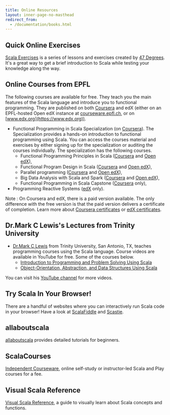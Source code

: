 ```yaml
---
title: Online Resources
layout: inner-page-no-masthead
redirect_from:
  - /documentation/books.html
---
```


## Quick Online Exercises
[Scala Exercises](https://www.scala-exercises.org/) is a series of lessons and exercises created by [47 Degrees](https://www.47deg.com/). It's a great way to get a brief introduction to Scala while testing your knowledge along the way.

## Online Courses from EPFL

The following courses are available for free. They teach you the main features of the Scala language and introduce you
to functional programming. They are published on both [Coursera](https://www.coursera.org) and edX (either on an
EPFL-hosted Open edX instance at [courseware.epfl.ch](https://courseware.epfl.ch/), or on
[www.edx.org](https://www.edx.org)).

 * Functional Programming in Scala Specialization (on [Coursera](https://www.coursera.org/specializations/scala)).
   The Specialization provides a hands-on introduction to functional programming using Scala. You can access the courses
   material and exercises by either signing up for the specialization or auditing the courses individually. The
   specialization has the following courses.
    * Functional Programming Principles in Scala ([Coursera](https://www.coursera.org/learn/progfun1) and
      [Open edX](https://courseware.epfl.ch/courses/course-v1:EPFL+progfun1+2018_T1/about)),
    * Functional Program Design in Scala ([Coursera](https://www.coursera.org/learn/progfun2) and
      [Open edX](https://courseware.epfl.ch/courses/course-v1:EPFL+progfun2+2018_T1/about)),
    * Parallel programming ([Coursera](https://www.coursera.org/learn/parprog1) and
      [Open edX](https://courseware.epfl.ch/courses/course-v1:EPFL+parprog1+2018_T1/about)),
    * Big Data Analysis with Scala and Spark ([Coursera](https://www.coursera.org/learn/scala-spark-big-data) and
      [Open edX](https://courseware.epfl.ch/courses/course-v1:EPFL+scala-spark-big-data+2018-T1/about)),
    * Functional Programming in Scala Capstone ([Coursera](https://www.coursera.org/learn/scala-capstone) only),
 * Programming Reactive Systems ([edX](https://www.edx.org/course/programming-reactive-systems) only).

Note : On Coursera and edX, there is a paid version available. The only difference with the free version is that
the paid version delivers a certificate of completion. Learn more about
[Coursera certificates](https://learner.coursera.help/hc/en-us/articles/209819053-Get-a-Course-Certificate) or
[edX certificates](https://support.edx.org/hc/en-us/categories/115002269627-Certificates).

## Dr.Mark C Lewis's Lectures from Trinity University

 * [Dr.Mark C Lewis](https://www.cs.trinity.edu/~mlewis/) from Trinity University, San Antonio, TX, teaches programming courses using the Scala language. Course videos are available in YouTube for free. Some of the courses below.
   * [Introduction to Programming and Problem Solving Using Scala](https://www.youtube.com/playlist?list=PLLMXbkbDbVt9MIJ9DV4ps-_trOzWtphYO)
   * [Object-Orientation, Abstraction, and Data Structures Using Scala](https://www.youtube.com/playlist?list=PLLMXbkbDbVt8JLumqKj-3BlHmEXPIfR42)

 You can visit his [YouTube channel](https://www.youtube.com/user/DrMarkCLewis/featured) for more videos.


## Try Scala In Your Browser!
There are a handful of websites where you can interactively run Scala code in your browser! Have a look at [ScalaFiddle](https://scalafiddle.io/) and [Scastie](https://scastie.org/).

## allaboutscala
[allaboutscala](https://allaboutscala.com/) provides detailed tutorials for beginners.

## ScalaCourses
[Independent Courseware](https://www.getscala.com), online self-study or instructor-led Scala and Play courses for a fee.

## Visual Scala Reference
[Visual Scala Reference](https://superruzafa.github.com/visual-scala-reference/), a guide to visually learn about Scala concepts and functions.
